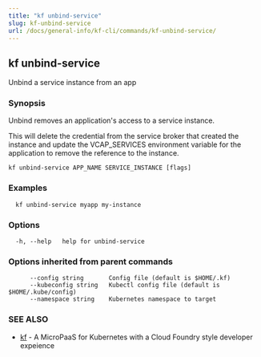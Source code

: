 ```yaml
---
title: "kf unbind-service"
slug: kf-unbind-service
url: /docs/general-info/kf-cli/commands/kf-unbind-service/
---
```

## kf unbind-service

Unbind a service instance from an app

### Synopsis

Unbind removes an application's access to a service instance.

 This will delete the credential from the service broker that created the instance and update the VCAP_SERVICES environment variable for the application to remove the reference to the instance.

```
kf unbind-service APP_NAME SERVICE_INSTANCE [flags]
```

### Examples

```
  kf unbind-service myapp my-instance
```

### Options

```
  -h, --help   help for unbind-service
```

### Options inherited from parent commands

```
      --config string       Config file (default is $HOME/.kf)
      --kubeconfig string   Kubectl config file (default is $HOME/.kube/config)
      --namespace string    Kubernetes namespace to target
```

### SEE ALSO

* [kf](/docs/general-info/kf-cli/commands/kf/)	 - A MicroPaaS for Kubernetes with a Cloud Foundry style developer expeience

